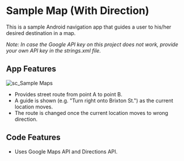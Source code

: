 # Sample Map (With Direction)

This is a sample Android navigation app that guides a user to his/her desired destination in a map.

*Note: In case the Google API key on this project does not work, provide your own API key in the strings.xml file.*

## App Features
![sc_Sample Maps](https://user-images.githubusercontent.com/12168036/60861558-6f992600-a24d-11e9-885e-bd1bf29eda9c.jpg)
* Provides street route from point A to point B.
* A guide is shown (e.g. "Turn right onto Brixton St.") as the current location moves.
* The route is changed once the current location moves to wrong direction.

## Code Features
* Uses Google Maps API and Directions API.
